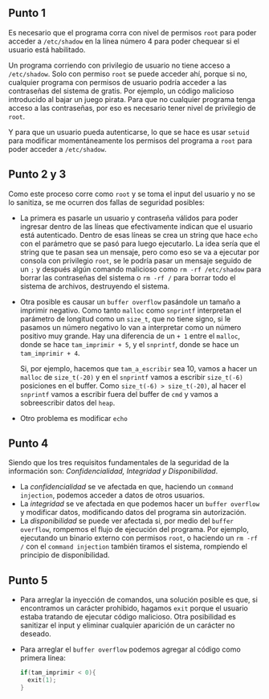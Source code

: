 ## Punto 1 
Es necesario que el programa corra con nivel de permisos `root` para poder acceder a `/etc/shadow` en la línea número 4 para poder chequear si el usuario está habilitado. 

Un programa corriendo con privilegio de usuario no tiene acceso a `/etc/shadow`. Solo con permiso `root` se puede acceder ahí, porque si no, cualquier programa con permisos de usuario podría acceder a las contraseñas del sistema de gratis. Por ejemplo, un código malicioso introducido al bajar un juego pirata. Para que no cualquier programa tenga acceso a las contraseñas, por eso es necesario tener nivel de privilegio de `root`. 

Y para que un usuario pueda autenticarse, lo que se hace es usar `setuid` para modificar momentáneamente los permisos del programa a `root` para poder acceder a `/etc/shadow`.

## Punto 2 y 3
Como este proceso corre como `root` y se toma el input del usuario y no se lo sanitiza, se me ocurren dos fallas de seguridad posibles:

- La primera es pasarle un usuario y contraseña válidos para poder ingresar dentro de las líneas que efectivamente indican que el usuario está autenticado. Dentro de esas líneas se crea un string que hace `echo` con el parámetro que se pasó para luego ejecutarlo. La idea sería que el string que te pasan sea un mensaje, pero como eso se va a ejecutar por consola con privilegio `root`, se le podría pasar un mensaje seguido de un `;` y después algún comando malicioso como `rm -rf /etc/shadow` para borrar las contraseñas del sistema o `rm -rf /` para borrar todo el sistema de archivos, destruyendo el sistema.

- Otra posible es causar un `buffer overflow` pasándole un tamaño a imprimir negativo. Como tanto `malloc` como `snprintf` interpretan el parámetro de longitud como un `size_t`, que no tiene signo, si le pasamos un número negativo lo van a interpretar como un número positivo muy grande. Hay una diferencia de un `+ 1` entre el `malloc`, donde se hace `tam_imprimir + 5`, y el `snprintf`, donde se hace un `tam_imprimir + 4`.

   Si, por ejemplo, hacemos que `tam_a_escribir` sea 10, vamos a hacer un `malloc` de `size_t(-20)` y en el `snprintf` vamos a escribir `size_t(-6)` posiciones en el buffer. Como `size_t(-6) > size_t(-20)`, al hacer el `snprintf` vamos a escribir fuera del buffer de `cmd` y vamos a sobreescribir datos del `heap`.

- Otro problema es modificar `echo`

## Punto 4
Siendo que los tres requisitos fundamentales de la seguridad de la información son: *Confidencialidad, Integridad y Disponibilidad*.

- La *confidencialidad* se ve afectada en que, haciendo un `command injection`, podemos acceder a datos de otros usuarios.  
- La *integridad* se ve afectada en que podemos hacer un `buffer overflow` y modificar datos, modificando datos del programa sin autorización.  
- La *disponibilidad* se puede ver afectada si, por medio del `buffer overflow`, rompemos el flujo de ejecución del programa. Por ejemplo, ejecutando un binario externo con permisos `root`, o haciendo un `rm -rf /` con el `command injection` también tiramos el sistema, rompiendo el principio de disponibilidad.

## Punto 5
- Para arreglar la inyección de comandos, una solución posible es que, si encontramos un carácter prohibido, hagamos `exit` porque el usuario estaba tratando de ejecutar código malicioso. Otra posibilidad es sanitizar el input y eliminar cualquier aparición de un carácter no deseado.  

- Para arreglar el `buffer overflow` podemos agregar al código como primera línea:

  ```c
  if(tam_imprimir < 0){
    exit(1);
  }

